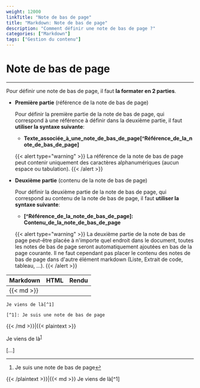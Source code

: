 ```yaml
---
weight: 12000
linkTitle: "Note de bas de page"
title: "Markdown: Note de bas de page"
description: "Comment définir une note de bas de page ?"
categories: ["Markdown"]
tags: ["Gestion du contenu"]
---
```


# Note de bas de page
---

Pour définir une note de bas de page, il faut **la formater en 2 parties**.

* **Première partie** (référence de la note de bas de page)

    Pour définir la première partie de la note de bas de page, qui correspond à une référence à définir dans la deuxième partie, il faut **utiliser la syntaxe suivante**:

    * **Texte_associée_à_une_note_de_bas_de_page\[\^Référence_de_la_note_de_bas_de_page\]**

    {{< alert type="warning" >}}
La référence de la note de bas de page peut contenir uniquement des caractères alphanumériques (aucun espace ou tabulation).
    {{< /alert >}}

* **Deuxième partie** (contenu de la note de bas de page)

    Pour définir la deuxième partie de la note de bas de page, qui correspond au contenu de la note de bas de page, il faut **utiliser la syntaxe suivante**:

    * **\[\^Référence_de_la_note_de_bas_de_page\]: Contenu_de_la_note_de_bas_de_page**

    {{< alert type="warning" >}}
La deuxième partie de la note de bas de page peut-être placée à n'importe quel endroit dans le document, toutes les notes de bas de page seront automatiquement ajoutées en bas de la page courante. Il ne faut cependant pas placer le contenu des notes de bas de page dans d'autre élément markdown (Liste, Extrait de code, tableau, ...).
    {{< /alert >}}

| Markdown | HTML | Rendu |
| -------- | ---- | ----- |
|{{< md >}}
```
Je viens de là[^1]

[^1]: Je suis une note de bas de page
```
{{< /md >}}|{{< plaintext >}}
<p>Je viens de là<sup id="fnref:1"><a href="#fn:1" class="footnote-ref" role="doc-noteref">1</a></sup></p>
[…]
<section class="footnotes" role="doc-endnotes">
  <hr>
  <ol>
    <li id="fn:1" role="doc-endnote">
      <p>Je suis une note de bas de page<a href="#fnref:1" class="footnote-backref" role="doc-backlink">↩︎</a></p>
    </li>
  </ol>
</section>
{{< /plaintext >}}|{{< md >}}
Je viens de là[^1]

[^1]: Je suis une note de bas de page
{{< /md >}}|
